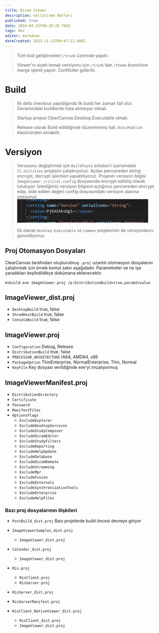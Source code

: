 ```yaml
---
title: Dicom Viewer
description: Geliştirme Notları
published: true
date: 2024-04-25T09:28:28.704Z
tags: dev
editor: markdown
dateCreated: 2023-11-23T09:07:21.808Z
---
```


>Tüm kod geliştirmeleri `/trunk` üzerinde yapılır.

>Viewer'ın siyah temalı versiyonu için `/trunk`'dan `/theme` branchine merge işlemi yapılır. Conflictler giderilir.

# Build
>İlk defa checkout yapıldığında ilk build her zaman fail olur. Devamındaki buildlerde hata alınmıyor olmalı.

>Startup projesi ClearCanvas.Desktop.Executable olmalı.

>Release olarak Build edildiğinde düzenlenmiş hali `/bin/Publish` klasöründen alınabilir.

# Versiyon
>Versiyonu değiştirmek için `BuildTasks` solution'ı içerisindeki `CC.Utilities` projesini çalıştırıyoruz. Açılan pencereden string encrypt, decrypt işlemleri yapabiliyoruz. Projenin versiyon bilgisi `ImageViewer_critical.config` dosyasında encrypt edilmiş olarak tutuluyor. İstediğimiz versiyon bilgisini açtığımız pencereden encrypt edip, elde edilen değeri config dosyasındaki versiyon alanına yazıyoruz.
![encrypted_version.png](/dicomviewergoruntu/encrypted_version.png)

>Ek olarak `Desktop.Executable` ve `Common` projelerinin de versiyonlarını güncelliyoruz.

## Proj Otomasyon Dosyaları
ClearCanvas tarafından oluşturulmuş `.proj` uzantılı otomasyon dosyalarını çalıştırmak için örnek komut satırı aşağıdadır. Parametreler ve ne işe yaradıkları keşfedildikçe dokümana eklenecektir.

`msbuild.exe ImageViewer.proj /p:DistributionBuild=true,param2=value`

## ImageViewer_dist.proj
- `DesktopBuild` true, false
- `ShredHostBuild` true, false
- `ConsoleBuild` true, false


## ImageViewer.proj

- `Configuration` Debug, Release
- `DistributionBuild` true, false
- `PROCESSOR_ARCHITECTURE` IA64, AMD64, x86
- `PackageOption` ThinEnterprise, NormalEnterprise, Thin, Normal
- `KeyFile` Key dosyası verildiğinde exe'yi imzalıyormuş

## ImageViewerManifest.proj

- `DistributionDirectory`
- `Certificate`
- `Password`
- `ManifestFiles`
- `OptionsFlags`
	- `ExcludeExplorer`
  - `ExcludeDesktopServices`
  - `ExcludeStudyComposer`
  - `ExcludeDicomEditor`
  - `ExcludeStudyFilters`
  - `ExcludeReporting`
  - `ExcludeHelpUpdate`
  - `ExcludeDatabase`
  - `ExcludeDicomRemote`
  - `ExcludeStreaming`
  - `ExcludeMpr`
  - `ExcludeFusion`
  - `ExcludeExternals`
  - `ExcludeSynchronizationTools`
  - `ExcludeEnterprise`
  - `ExcludeHelpFiles`

### Bazı proj dosyalarının ilişkileri
* `PostBuild_dist.proj` Bazı projelerde build öncesi devreye giriyor

* `ImageViewerSamples_dist.proj`
	* `ImageViewer_dist.proj`
  
* `Calendar_dist.proj`
	* `ImageViewer_dist.proj`
  
* `Ris.proj`
	* `RisClient.proj`
  * `RisServer.proj`
  
* `RisServer_dist.proj`
* `RisServerManifest.proj`
  
* `RisClient_NativeViewer_dist.proj`
	* `RisClient_dist.proj`
	* `ImageViewer_dist.proj`
  